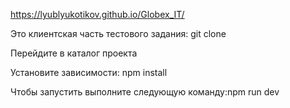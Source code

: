 https://lyublyukotikov.github.io/Globex_IT/

Это клиентская часть тестового задания: git clone

Перейдите в каталог проекта 

Установите зависимости: npm install

Чтобы запустить выполните следующую команду:npm run dev
